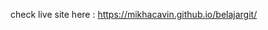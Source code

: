 check live site here :
<a href="https://mikhacavin.github.io/belajargit/" target="_blank">https://mikhacavin.github.io/belajargit/</a>
